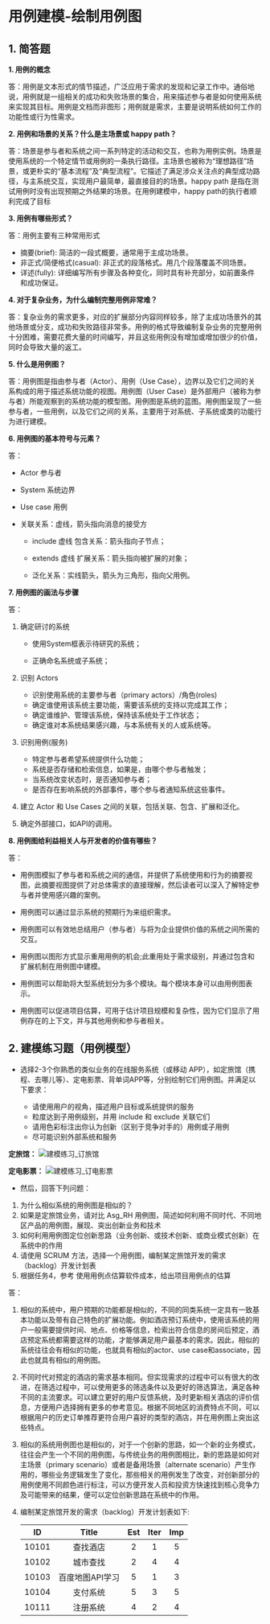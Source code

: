 # 用例建模-绘制用例图


## 1. 简答题


   **1. 用例的概念**
 
   答：用例是文本形式的情节描述，广泛应用于需求的发现和记录工作中。通俗地说，用例就是一组相关的成功和失败场景的集合，用来描述参与者是如何使用系统来实现其目标。用例是文档而非图形；用例就是需求，主要是说明系统如何工作的功能性或行为性需求。
 
   **2. 用例和场景的关系？什么是主场景或 happy path？**
 
   答：场景是参与者和系统之间一系列特定的活动和交互，也称为用例实例。场景是使用系统的一个特定情节或用例的一条执行路径。主场景也被称为“理想路径”场景，或更朴实的“基本流程”及“典型流程”。它描述了满足涉众关注点的典型成功路径，与主系统交互，实现用户最简单，最直接目的的场景。happy path 是指在测试用例时没有出现预期之外结果的场景。在用例建模中，happy path的执行者顺利完成了目标
   
   **3. 用例有哪些形式？**
   
   答：用例主要有三种常用形式
   
   + 摘要(brief): 简洁的一段式概要，通常用于主成功场景。
   + 非正式/简便格式(casual): 非正式的段落格式。用几个段落覆盖不同场景。
   + 详述(fully): 详细编写所有步骤及各种变化，同时具有补充部分，如前置条件和成功保证。
   
   **4. 对于复杂业务，为什么编制完整用例非常难？**
   
   答：复杂业务的需求更多，对应的扩展部分内容同样较多，除了主成功场景外的其他场景或分支，成功和失败路径非常多。用例的格式导致编制复杂业务的完整用例十分困难，需要花费大量的时间编写，并且这些用例没有增加或增加很少的价值，同时会导致大量的返工。
   
   **5. 什么是用例图？**
   
   答：用例图是指由参与者（Actor）、用例（Use Case），边界以及它们之间的关系构成的用于描述系统功能的视图。用例图（User Case）是外部用户（被称为参与者）所能观察到的系统功能的模型图。用例图是系统的蓝图。用例图呈现了一些参与者，一些用例，以及它们之间的关系，主要用于对系统、子系统或类的功能行为进行建模。
   
   **6. 用例图的基本符号与元素？**
   
   答：
   + Actor 参与者
   
   + System 系统边界
   
   + Use case 用例
   
   + 关联关系：虚线，箭头指向消息的接受方
   
      * include 虚线 包含关系：箭头指向子节点；
      
      * extends 虚线 扩展关系：箭头指向被扩展的对象；
      
      * 泛化关系：实线箭头，箭头为三角形，指向父用例。
      
   **7. 用例图的画法与步骤**
   
   答：
   1. 确定研讨的系统
   
      + 使用System框表示待研究的系统；
      
      + 正确命名系统或子系统；
      
   2. 识别 Actors
   
      + 识别使用系统的主要参与者（primary actors）/角色(roles)
      + 确定谁使用该系统主要功能，需要该系统的支持以完成其工作；
      + 确定谁维护、管理该系统，保持该系统处于工作状态；
      + 确定谁对本系统结果感兴趣，与本系统有关的人或系统等。
      
   3. 识别用例(服务)
   
      + 特定参与者希望系统提供什么功能；
      + 系统是否存储和检索信息，如果是，由哪个参与者触发；
      + 当系统改变状态时，是否通知参与者；
      + 是否存在影响系统的外部事件，哪个参与者通知系统这些事件。
      
   4. 建立 Actor 和 Use Cases 之间的关联，包括关联、包含、扩展和泛化。
   
   5. 确定外部接口，如API的调用。
   
   **8. 用例图给利益相关人与开发者的价值有哪些？**
   
   答：
   
   + 用例图模拟了参与者和系统之间的通信，并提供了系统使用和行为的摘要视图，此摘要视图提供了对总体需求的直接理解，然后读者可以深入了解特定参与者并使用感兴趣的案例。
    
   + 用例图可以通过显示系统的预期行为来组织需求。
   + 用例图可以有效地总结用户（参与者）与将为企业提供价值的系统之间所需的交互。
   + 用例图以图形方式显示重用用例的机会;此重用处于需求级别，并通过包含和扩展机制在用例图中建模。
   + 用例图可以帮助将大型系统划分为多个模块。每个模块本身可以由用例图表示。
   + 用例图可以促进项目估算，可用于估计项目规模和复杂性，因为它们显示了用例存在的上下文，并与其他用例和参与者相关。
   
   
## 2. 建模练习题（用例模型）
  
  * 选择2-3个你熟悉的类似业务的在线服务系统（或移动 APP），如定旅馆（携程、去哪儿等）、定电影票、背单词APP等，分别绘制它们用例图。并满足以下要求：
  
    + 请使用用户的视角，描述用户目标或系统提供的服务
    + 粒度达到子用例级别，并用 include 和 exclude 关联它们
    + 请用色彩标注出你认为创新（区别于竞争对手的）用例或子用例
    + 尽可能识别外部系统和服务
   
  **定旅馆：**
  ![建模练习_订旅馆](temp/6_1.png)
  
  
  **定电影票：** 
  ![建模练习_订电影票](temp/6_2.png)
  
  * 然后，回答下列问题：
  
   1. 为什么相似系统的用例图是相似的？
   2. 如果是定旅馆业务，请对比 Asg_RH 用例图，简述如何利用不同时代、不同地区产品的用例图，展现、突出创新业务和技术
   3. 如何利用用例图定位创新思路（业务创新、或技术创新、或商业模式创新）在系统中的作用
   4. 请使用 SCRUM 方法，选择一个用例图，编制某定旅馆开发的需求（backlog）开发计划表
   5. 根据任务4，参考 使用用例点估算软件成本，给出项目用例点的估算
   
   答：
   1. 相似的系统中，用户预期的功能都是相似的，不同的同类系统一定具有一致基本功能以及带有自己特色的扩展功能。例如酒店预订系统中，使用该系统的用户一般需要提供时间、地点、价格等信息，检索出符合信息的房间后预定，酒店预定系统都需要这样的功能，才能够满足用户最基本的需求。因此，相似的系统往往会有相似的功能，也就具有相似的actor、use case和associate，因此也就具有相似的用例图。
   
   2. 不同时代对预定的酒店的需求基本相同。但实现需求的过程中可以有很大的改进，在筛选过程中，可以使用更多的筛选条件以及更好的筛选算法，满足各种不同的主流要求。可以建立更好的用户反馈系统，及时更新相关酒店的评价信息，方便用户选择拥有更多的参考意见。根据不同地区的消费特点不同，可以根据用户的历史订单推荐更符合用户喜好的类型的酒店，并在用例图上突出这些特点。
   
   3. 相似的系统用例图也是相似的，对于一个创新的思路，如一个新的业务模式，往往会产生一个不同的用例图，与传统业务的用例图相比，新的思路是如何对主场景（primary scenario）或者是备用场景（alternate scenario）产生作用的，哪些业务逻辑发生了变化，那些相关的用例发生了改变，对创新部分的用例使用不同颜色进行标注，可以方便开发人员和投资方快速找到核心竞争力及可能带来的结果，便可以定位创新思路在系统中的作用。
   
   4. 编制某定旅馆开发的需求（backlog）开发计划表如下:
   
       | ID            | Title      |  Est   | Iter   | Imp   |   
       |:---------------:|:---------:|:-----:|:----:|:----:|  
       | 10101  | 查找酒店     | 2      | 1  | 5  |
       | 10102  | 城市查找     | 2      | 4  | 4  |
       | 10103  | 百度地图API学习     | 5      | 1  | 3  |
       | 10104  | 支付系统     | 5      | 3  | 5  |
       | 10111  | 注册系统     | 4      | 2  | 4  |


   
   

     

                                                               
